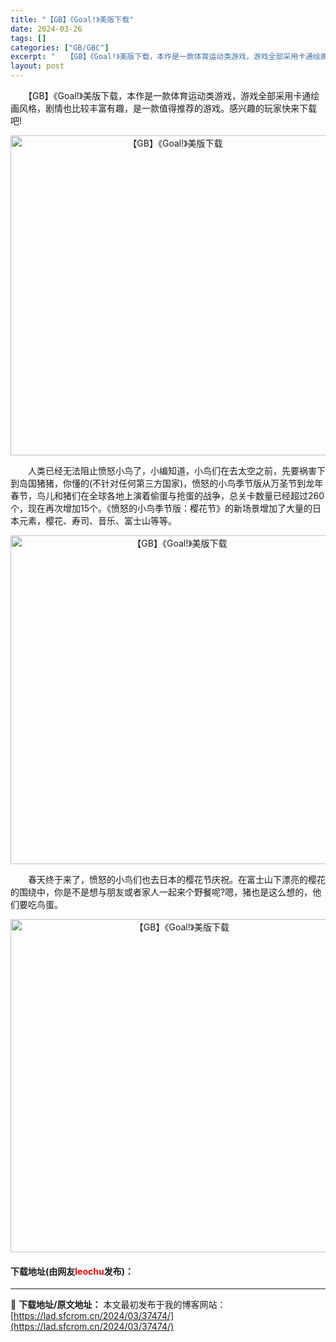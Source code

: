 ```yaml
---
title: "【GB】《Goal!》美版下载"
date: 2024-03-26
tags: []
categories: ["GB/GBC"]
excerpt: "　　【GB】《Goal!》美版下载，本作是一款体育运动类游戏，游戏全部采用卡通绘画风格，剧情也比较丰富有趣，是一款值得推荐的游戏。感兴趣的玩家快来下载吧! 　　人类已经无法阻止愤怒小鸟了，小编知道，小鸟们在去太空之前，先要祸害下到岛国猪猪，你懂的(不针对任何第三方国家)，愤怒的小鸟季节版从万圣节到龙&hellip;"
layout: post
---
```


 <p>　　【GB】《Goal!》美版下载，本作是一款体育运动类游戏，游戏全部采用卡通绘画风格，剧情也比较丰富有趣，是一款值得推荐的游戏。感兴趣的玩家快来下载吧!</p> <p align="center"><img align="" border="0" src="https://lad.sfcrom.cn/wp-content/uploads/2024/03/20240326_6602804ae0f01.png" width="512" alt="【GB】《Goal!》美版下载" /></p> <p>　　人类已经无法阻止愤怒小鸟了，小编知道，小鸟们在去太空之前，先要祸害下到岛国猪猪，你懂的(不针对任何第三方国家)，愤怒的小鸟季节版从万圣节到龙年春节，鸟儿和猪们在全球各地上演着偷蛋与抢蛋的战争，总关卡数量已经超过260个，现在再次增加15个。《愤怒的小鸟季节版：樱花节》的新场景增加了大量的日本元素，樱花、寿司、音乐、富士山等等。</p> <p align="center"><img align="" border="0" src="https://lad.sfcrom.cn/wp-content/uploads/2024/03/20240326_6602804b77dff.png" width="526" alt="【GB】《Goal!》美版下载" /></p> <p>　　春天终于来了，愤怒的小鸟们也去日本的樱花节庆祝。在富士山下漂亮的樱花的围绕中，你是不是想与朋友或者家人一起来个野餐呢?嗯，猪也是这么想的，他们要吃鸟蛋。</p> <p align="center"><img align="" border="0" src="https://lad.sfcrom.cn/wp-content/uploads/2024/03/20240326_6602804c069b2.png" width="533" alt="【GB】《Goal!》美版下载" /></p> <p><h4>下载地址(由网友<font color="red">leochu</font>发布)：</h4></p> 

---
📖 **下载地址/原文地址：** 本文最初发布于我的博客网站：[https://lad.sfcrom.cn/2024/03/37474/](https://lad.sfcrom.cn/2024/03/37474/)

